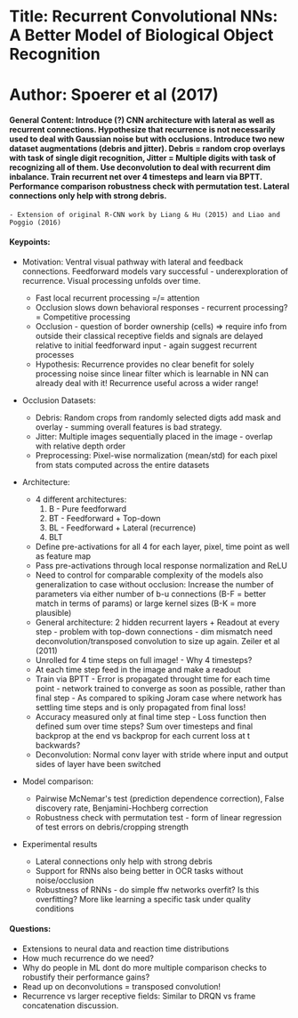 # Title: Recurrent Convolutional NNs: A Better Model of Biological Object Recognition

# Author: Spoerer et al (2017)

#### General Content: Introduce (?) CNN architecture with lateral as well as recurrent connections. Hypothesize that recurrence is not necessarily used to deal with Gaussian noise but with occlusions. Introduce two new dataset augmentations (debris and jitter). Debris = random crop overlays with task of single digit recognition, Jitter = Multiple digits with task of recognizing all of them. Use deconvolution to deal with recurrent dim inbalance. Train recurrent net over 4 timesteps and learn via BPTT. Performance comparison robustness check with permutation test. Lateral connections only help with strong debris.
    - Extension of original R-CNN work by Liang & Hu (2015) and Liao and Poggio (2016)

#### Keypoints:

* Motivation: Ventral visual pathway with lateral and feedback connections. Feedforward models vary successful - underexploration of recurrence. Visual processing unfolds over time.
    * Fast local recurrent processing =/= attention
    * Occlusion slows down behavioral responses - recurrent processing? = Competitive processing
    * Occlusion - question of border ownership (cells) => require info from outside their classical receptive fields and signals are delayed relative to initial feedforward input - again suggest recurrent processes
    * Hypothesis: Recurrence provides no clear benefit for solely processing noise since linear filter which is learnable in NN can already deal with it! Recurrence useful across a wider range!

* Occlusion Datasets:
    * Debris: Random crops from randomly selected digts add mask and overlay - summing overall features is bad strategy.
    * Jitter: Multiple images sequentially placed in the image - overlap with relative depth order
    * Preprocessing: Pixel-wise normalization (mean/std) for each pixel from stats computed across the entire datasets

* Architecture:
    * 4 different architectures:
        1. B - Pure feedforward
        2. BT - Feedforward + Top-down
        3. BL - Feedforward + Lateral (recurrence)
        4. BLT
    * Define pre-activations for all 4 for each layer, pixel, time point as well as feature map
    * Pass pre-activations through local response normalization and ReLU
    * Need to control for comparable complexity of the models also generalization to case without occlusion: Increase the number of parameters via either number of b-u connections (B-F = better match in terms of params) or large kernel sizes (B-K = more plausible)
    * General architecture: 2 hidden recurrent layers + Readout at every step - problem with top-down connections - dim mismatch need deconvolution/transposed convolution to size up again. Zeiler et al (2011)
    * Unrolled for 4 time steps on full image! - Why 4 timesteps?
    * At each time step feed in the image and make a readout
    * Train via BPTT - Error is propagated throught time for each time point - network trained to converge as soon as possible, rather than final step - As compared to spiking Joram case where network has settling time steps and is only propagated from final loss!
    * Accuracy measured only at final time step - Loss function then defined sum over time steps? Sum over timesteps and final backprop at the end vs backprop for each current loss at t backwards?
    * Deconvolution: Normal conv layer with stride where input and output sides of layer have been switched

* Model comparison:
    * Pairwise McNemar's test (prediction dependence correction), False discovery rate, Benjamini-Hochberg correction
    * Robustness check with permutation test - form of linear regression of test errors on debris/cropping strength

* Experimental results
    * Lateral connections only help with strong debris
    * Support for RNNs also being better in OCR tasks without noise/occlusion
    * Robustness of RNNs - do simple ffw networks overfit? Is this overfitting? More like learning a specific task under quality conditions

#### Questions:

* Extensions to neural data and reaction time distributions
* How much recurrence do we need?
* Why do people in ML dont do more multiple comparison checks to robustify their performance gains?
* Read up on deconvolutions = transposed convolution!
* Recurrence vs larger receptive fields: Similar to DRQN vs frame concatenation discussion.
